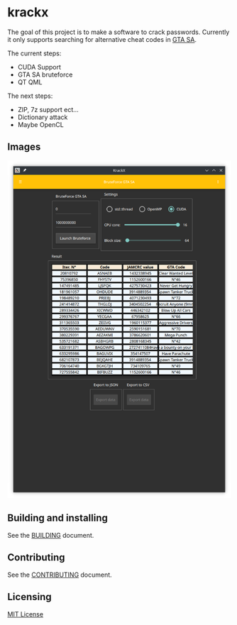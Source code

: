 # krackx

The goal of this project is to make a software to crack passwords.
Currently it only supports searching for alternative cheat codes in [GTA SA](https://github.com/bensuperpc/GTA_SA_cheat_finder).

The current steps:

- CUDA Support
- GTA SA bruteforce
- QT QML

The next steps:

- ZIP, 7z support ect...
- Dictionary attack
- Maybe OpenCL

## Images

![Main](img/Screenshot_20220504_163112.png)

## Building and installing

See the [BUILDING](BUILDING.md) document.

## Contributing

See the [CONTRIBUTING](CONTRIBUTING.md) document.

## Licensing

[MIT License](LICENSE)
